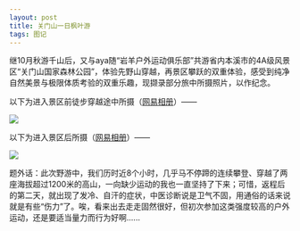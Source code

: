 ```yaml
---
layout: post
title: 关门山一日枫叶游
tags: 图记 
---
```


继10月秋游千山后，又与aya随“岩羊户外运动俱乐部”共游省内本溪市的4A级风景区“关门山国家森林公园”，体验先野山穿越，再景区攀跃的双重体验，感受到纯净自然美景与极限体质考验的双重乐趣，现撷录部分旅中所摄照片，以作纪念。 

以下为进入景区前徒步穿越途中所摄（[网易相册](http://photo.163.com/cpxxpc/#m=1&aid=305966226&p=1)）—— 

![](http://image.cpxxpc.com/guanmenshan1.jpg-700)

以下为进入景区后所摄（[网易相册](http://photo.163.com/cpxxpc/#m=1&aid=305973224&p=1)）——

![](http://image.cpxxpc.com/guanmenshan2.jpg-700)

题外话：此次野游中，我们历时近8个小时，几乎马不停蹄的连续攀登、穿越了两座海拔超过1200米的高山，一向缺少运动的我也一直坚持了下来；可惜，返程后的第二天，就出现了发冷、自汗的症状，中医诊断说是卫气不固，用通俗的话来说就是有些“伤力”了。唉，看来出去走走固然很好，但初次参加这类强度较高的户外运动，还是要适当量力而行为好啊......



